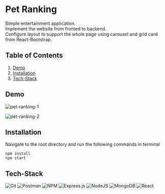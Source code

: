 # Pet Ranking
Simple entertainment application.    
Implement the website from fronted to backend.  
Configure layout to support the whole page using carousel and grid card from React-Bootstrap.   
## Table of Contents
1. [Demo](#demo)
2. [Installation](#installation)
3. [Tech-Stack](#tech-stack)
## Demo 
![pet-ranking-1](https://user-images.githubusercontent.com/87592168/193510389-35f6544c-205c-471e-b7e0-2c01a361c7a6.gif)

![pet-ranking-2](https://user-images.githubusercontent.com/87592168/193510441-eabeab8c-4bf1-47b2-9717-62a4b0ab6777.gif)


## Installation
Navigate to the root directory and run the following commands in terminal
```npm
npm install
npm start
```
## Tech-Stack
![Git](https://img.shields.io/badge/git-%23F05033.svg?style=for-the-badge&logo=git&logoColor=white) 
![Postman](https://img.shields.io/badge/Postman-FF6C37?style=for-the-badge&logo=Postman&logoColor=white)
![NPM](https://img.shields.io/badge/NPM-%23000000.svg?style=for-the-badge&logo=npm&logoColor=white) 
![Express.js](https://img.shields.io/badge/Express.js-000000?style=for-the-badge&logo=express&logoColor=white)
![NodeJS](https://img.shields.io/badge/node.js-6DA55F?style=for-the-badge&logo=node.js&logoColor=white)
![MongoDB](https://img.shields.io/badge/MongoDB-%234ea94b.svg?style=for-the-badge&logo=mongodb&logoColor=white)
![React](https://img.shields.io/badge/react-%2320232a.svg?style=for-the-badge&logo=react&logoColor=%2361DAFB)
